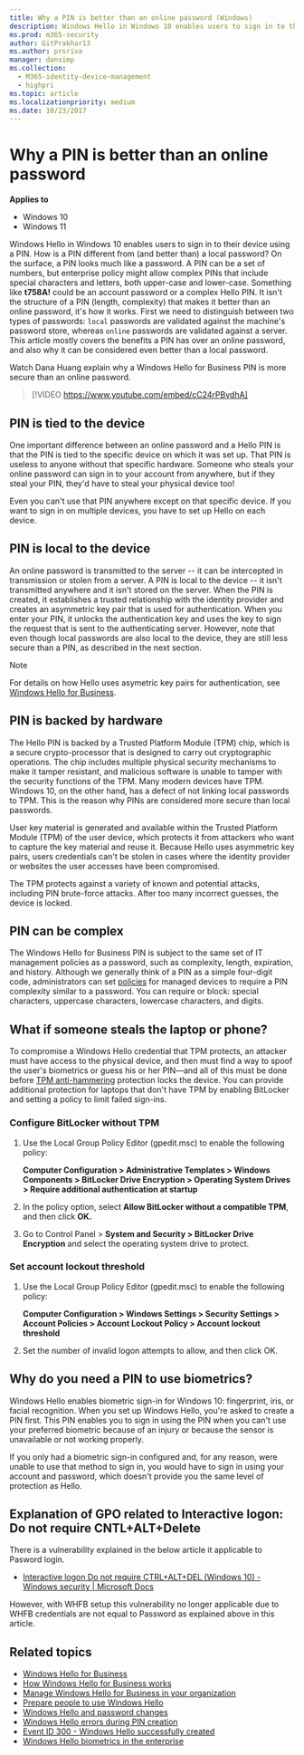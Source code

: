 ```yaml
---
title: Why a PIN is better than an online password (Windows)
description: Windows Hello in Windows 10 enables users to sign in to their device using a PIN. How is a PIN different from (and better than) an online password .
ms.prod: m365-security
author: GitPrakhar13
ms.author: prsriva
manager: dansimp
ms.collection:
  - M365-identity-device-management
  - highpri
ms.topic: article
ms.localizationpriority: medium
ms.date: 10/23/2017
---
```


# Why a PIN is better than an online password

**Applies to**

- Windows 10
- Windows 11

Windows Hello in Windows 10 enables users to sign in to their device using a PIN. How is a PIN different from (and better than) a local password?
On the surface, a PIN looks much like a password. A PIN can be a set of numbers, but enterprise policy might allow complex PINs that include special characters and letters, both upper-case and lower-case. Something like **t758A!** could be an account password or a complex Hello PIN. It isn't the structure of a PIN (length, complexity) that makes it better than an online password, it's how it works. First we need to distinguish between two types of passwords: `local` passwords are validated against the machine's password store, whereas `online` passwords are validated against a server. This article mostly covers the benefits a PIN has over an online password, and also why it can be considered even better than a local password. 

Watch Dana Huang explain why a Windows Hello for Business PIN is more secure than an online password.

> [!VIDEO https://www.youtube.com/embed/cC24rPBvdhA]

## PIN is tied to the device

One important difference between an online password and a Hello PIN is that the PIN is tied to the specific device on which it was set up. That PIN is useless to anyone without that specific hardware. Someone who steals your online password can sign in to your account from anywhere, but if they steal your PIN, they'd have to steal your physical device too!

Even you can't use that PIN anywhere except on that specific device. If you want to sign in on multiple devices, you have to set up Hello on each device.

## PIN is local to the device

An online password is transmitted to the server -- it can be intercepted in transmission or stolen from a server. A PIN is local to the device -- it isn't transmitted anywhere and it isn't stored on the server.
When the PIN is created, it establishes a trusted relationship with the identity provider and creates an asymmetric key pair that is used for authentication. When you enter your PIN, it unlocks the authentication key and uses the key to sign the request that is sent to the authenticating server.
However, note that even though local passwords are also local to the device, they are still less secure than a PIN, as described in the next section.

>[!NOTE]
>For details on how Hello uses asymetric key pairs for authentication, see [Windows Hello for Business](hello-overview.md#benefits-of-windows-hello).
 
## PIN is backed by hardware

The Hello PIN is backed by a Trusted Platform Module (TPM) chip, which is a secure crypto-processor that is designed to carry out cryptographic operations. The chip includes multiple physical security mechanisms to make it tamper resistant, and malicious software is unable to tamper with the security functions of the TPM. Many modern devices have TPM. Windows 10, on the other hand, has a defect of not linking local passwords to TPM. This is the reason why PINs are considered more secure than local passwords.

User key material is generated and available within the Trusted Platform Module (TPM) of the user device, which protects it from attackers who want to capture the key material and reuse it. Because Hello uses asymmetric key pairs, users credentials can't be stolen in cases where the identity provider or websites the user accesses have been compromised.

The TPM protects against a variety of known and potential attacks, including PIN brute-force attacks. After too many incorrect guesses, the device is locked.


## PIN can be complex

The Windows Hello for Business PIN is subject to the same set of IT management policies as a password, such as complexity, length, expiration, and history. Although we generally think of a PIN as a simple four-digit code, administrators can set [policies](hello-manage-in-organization.md) for managed devices to require a PIN complexity similar to a password. You can require or block: special characters, uppercase characters, lowercase characters, and digits.

## What if someone steals the laptop or phone?

To compromise a Windows Hello credential that TPM protects, an attacker must have access to the physical device, and then must find a way to spoof the user's biometrics or guess his or her PIN—and all of this must be done before [TPM anti-hammering](/windows/device-security/tpm/tpm-fundamentals#anti-hammering) protection locks the device.
You can provide additional protection for laptops that don't have TPM by enabling BitLocker and setting a policy to limit failed sign-ins.

### Configure BitLocker without TPM

1.  Use the Local Group Policy Editor (gpedit.msc) to enable the following policy:

    **Computer Configuration > Administrative Templates > Windows Components > BitLocker Drive Encryption > Operating System Drives > Require additional authentication at startup**
    
2.  In the policy option, select **Allow BitLocker without a compatible TPM**, and then click **OK.**
3.  Go to Control Panel > **System and Security > BitLocker Drive Encryption** and select the operating system drive to protect.

### Set account lockout threshold

1.  Use the Local Group Policy Editor (gpedit.msc) to enable the following policy:

    **Computer Configuration > Windows Settings > Security Settings > Account Policies > Account Lockout Policy > Account lockout threshold**
    
2.  Set the number of invalid logon attempts to allow, and then click OK.

## Why do you need a PIN to use biometrics?

Windows Hello enables biometric sign-in for Windows 10: fingerprint, iris, or facial recognition. When you set up Windows Hello, you're asked to create a PIN first. This PIN enables you to sign in using the PIN when you can't use your preferred biometric because of an injury or because the sensor is unavailable or not working properly.

If you only had a biometric sign-in configured and, for any reason, were unable to use that method to sign in, you would have to sign in using your account and password, which doesn't provide you the same level of protection as Hello.

## Explanation of GPO related to Interactive logon: Do not require CNTL+ALT+Delete 

There is a vulnerability explained in the below article it applicable to Pasword login. 
- [Interactive logon Do not require CTRL+ALT+DEL (Windows 10) - Windows security | Microsoft Docs ](https://docs.microsoft.com/windows/security/threat-protection/security-policy-settings/interactive-logon-do-not-require-ctrl-alt-del)
       
           
However, with WHFB setup this vulnerability no longer applicable due to WHFB credentials are not equal to Password as explained above in this article.   

## Related topics

- [Windows Hello for Business](hello-identity-verification.md)
- [How Windows Hello for Business works](hello-how-it-works.md)
- [Manage Windows Hello for Business in your organization](hello-manage-in-organization.md)
- [Prepare people to use Windows Hello](hello-prepare-people-to-use.md)
- [Windows Hello and password changes](hello-and-password-changes.md)
- [Windows Hello errors during PIN creation](hello-errors-during-pin-creation.md)
- [Event ID 300 - Windows Hello successfully created](hello-event-300.md)
- [Windows Hello biometrics in the enterprise](hello-biometrics-in-enterprise.md)
